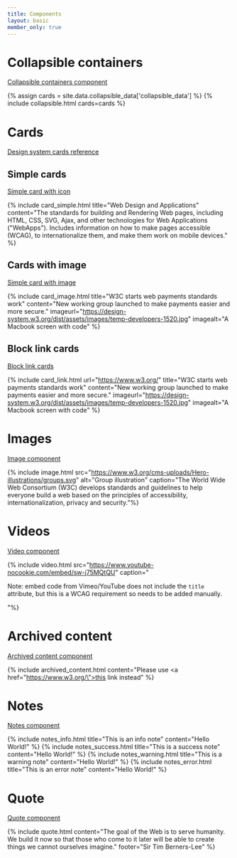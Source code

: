 ```yaml
---
title: Components
layout: basic
member_only: true
---
```


# Collapsible containers
[Collapsible containers component](https://design-system.w3.org/components/collapsible-containers.html)

{% assign cards = site.data.collapsible_data['collapsible_data'] %}
{% include collapsible.html cards=cards %}

# Cards

[Design system cards reference](https://design-system.w3.org/components/cards.html)

## Simple cards

[Simple card with icon](https://design-system.w3.org/components/cards.html#simple-card-with-icon)

{% include card_simple.html title="Web Design and Applications" content="The standards for building and Rendering Web pages, including HTML, CSS, SVG, Ajax, and other technologies for Web Applications (\"WebApps\"). Includes information on how to make pages accessible (WCAG), to internationalize them, and make them work on mobile devices." %}

## Cards with image

[Simple card with image](https://design-system.w3.org/components/cards.html#simple-card-with-image)

{% include card_image.html title="W3C starts web payments standards work" content="New working group launched to make payments easier and more secure." imageurl="https://design-system.w3.org/dist/assets/images/temp-developers-1520.jpg" imagealt="A Macbook screen with code" %}

## Block link cards

[Block link cards](https://design-system.w3.org/components/cards.html#block-link-cards)

{% include card_link.html url="https://www.w3.org/" title="W3C starts web payments standards work" content="New working group launched to make payments easier and more secure." imageurl="https://design-system.w3.org/dist/assets/images/temp-developers-1520.jpg" imagealt="A Macbook screen with code" %}

# Images

[Image component](https://design-system.w3.org/components/image.html)

{% include image.html src="https://www.w3.org/cms-uploads/Hero-illustrations/groups.svg" alt="Group illustration" caption="The World Wide Web Consortium (W3C) develops standards and guidelines to help everyone build a web based on the principles of accessibility, internationalization, privacy and security."%}

# Videos
[Video component](https://design-system.w3.org/components/video.html)

{% include video.html src="https://www.youtube-nocookie.com/embed/sw-j75MQtQU" caption="<p>Note: embed code from Vimeo/YouTube does not include the <code>title</code> attribute, but this is a WCAG requirement so needs to be added manually.</p>"%}

# Archived content
[Archived content component](https://design-system.w3.org/components/archived-content.html)

{% include archived_content.html content="Please use <a href=\"https://www.w3.org/\">this link</a> instead" %}

# Notes
[Notes component](https://design-system.w3.org/components/notes.html)

{% include notes_info.html title="This is an info note" content="Hello World!" %}
{% include notes_success.html title="This is a success note" content="Hello World!" %}
{% include notes_warning.html title="This is a warning note" content="Hello World!" %}
{% include notes_error.html title="This is an error note" content="Hello World!" %}

# Quote
[Quote component](https://design-system.w3.org/components/quote.html)

{% include quote.html content="The goal of the Web is to serve humanity. We build it now so that those who come to it later will be able to create things we cannot ourselves imagine." footer="Sir Tim Berners-Lee" %}
